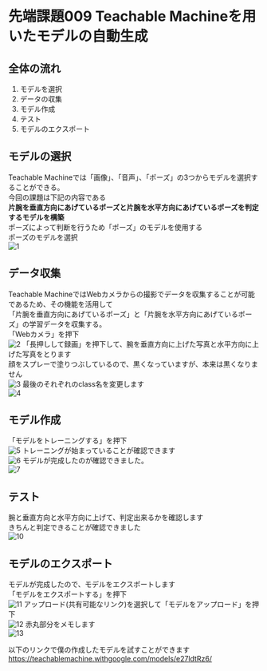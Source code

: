 # 先端課題009 Teachable Machineを用いたモデルの自動生成  
## 全体の流れ
1. モデルを選択
2. データの収集
3. モデル作成
4. テスト
5. モデルのエクスポート

## モデルの選択  
Teachable Machineでは「画像」、「音声」、「ポーズ」の3つからモデルを選択することができる。  
今回の課題は下記の内容である  
**片腕を垂直方向にあげているポーズと片腕を水平方向にあげているポーズを判定するモデルを構築**  
ポーズによって判断を行うため「ポーズ」のモデルを使用する  
ポーズのモデルを選択  
![1](https://user-images.githubusercontent.com/58333988/176896187-0fe784a2-16be-45ca-8f65-57635abff892.PNG)

## データ収集  
Teachable MachineではWebカメラからの撮影でデータを収集することが可能であるため、その機能を活用して  
「片腕を垂直方向にあげているポーズ」と「片腕を水平方向にあげているポーズ」の学習データを収集する。  
「Webカメラ」を押下  
![2](https://user-images.githubusercontent.com/58333988/176896310-c71891b7-d7fb-4928-8608-dce5137789df.PNG)
「長押しして録画」を押下して、腕を垂直方向に上げた写真と水平方向に上げた写真をとります    
顔をスプレーで塗りつぶしているので、黒くなっていますが、本来は黒くなりません  
![3](https://user-images.githubusercontent.com/58333988/176896910-0a5e6c6e-4f55-4fd7-9d31-31fe2db51bca.PNG)
最後のそれぞれのclass名を変更します  
![4](https://user-images.githubusercontent.com/58333988/176898140-0b595f13-fdb6-4586-b600-1f8a49a31271.PNG)


## モデル作成
「モデルをトレーニングする」を押下  
![5](https://user-images.githubusercontent.com/58333988/176898149-81ea8b9d-dc6f-478a-9595-dc824836a699.PNG)
トレーニングが始まっていることが確認できます  
![6](https://user-images.githubusercontent.com/58333988/176898163-a2938acf-1a4c-4936-ac16-51adb06da56e.PNG)
モデルが完成したのが確認できました。  
![7](https://user-images.githubusercontent.com/58333988/176899141-e8db9d41-ad3d-41b5-8bcd-1cdac8a9baf9.PNG)


## テスト
腕と垂直方向と水平方向に上げて、判定出来るかを確認します  
きちんと判定できることが確認できました  
![10](https://user-images.githubusercontent.com/58333988/176899749-7c2150d0-8632-44fd-b467-264f323b5f45.PNG)

## モデルのエクスポート
モデルが完成したので、モデルをエクスポートします  
「モデルをエクスポートする」を押下  
![11](https://user-images.githubusercontent.com/58333988/176900179-181a7852-b1a1-45ab-91ef-e2a27a8ad7a7.PNG)
アップロード(共有可能なリンク)を選択して「モデルをアップロード」を押下  
![12](https://user-images.githubusercontent.com/58333988/176900310-b7dda63f-6cf7-4b38-89f4-16038ce9b3a2.PNG)
赤丸部分をメモします  
![13](https://user-images.githubusercontent.com/58333988/176900459-3bf5ff45-b687-4f68-8012-b59da15e42b5.PNG)

以下のリンクで僕の作成したモデルを試すことができます  
https://teachablemachine.withgoogle.com/models/e27ldtRz6/


